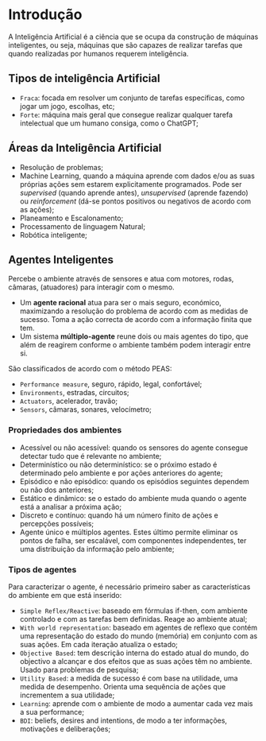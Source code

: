 # Introdução

A Inteligência Artificial é a ciência que se ocupa da construção de máquinas inteligentes, ou seja, máquinas que são capazes de realizar tarefas que quando realizadas por humanos requerem inteligência.

## Tipos de inteligência Artificial

- `Fraca`: focada em resolver um conjunto de tarefas específicas, como jogar um jogo, escolhas, etc;
- `Forte`: máquina mais geral que consegue realizar qualquer tarefa intelectual que um humano consiga, como o ChatGPT;

## Áreas da Inteligência Artificial

- Resolução de problemas;
- Machine Learning, quando a máquina aprende com dados e/ou as suas próprias ações sem estarem explicitamente programados. Pode ser *supervised* (quando aprende antes), *unsupervised* (aprende fazendo) ou *reinforcement* (dá-se pontos positivos ou negativos de acordo com as ações);
- Planeamento e Escalonamento;
- Processamento de linguagem Natural;
- Robótica inteligente;

## Agentes Inteligentes

Percebe o ambiente através de sensores e atua com motores, rodas, câmaras, (atuadores) para interagir com o mesmo. 
- Um **agente racional** atua para ser o mais seguro, económico, maximizando a resolução do problema de acordo com as medidas de sucesso. Toma a ação correcta de acordo com a informação finita que tem. 
- Um sistema **múltiplo-agente** reune dois ou mais agentes do tipo, que além de reagirem conforme o ambiente também podem interagir entre si.

São classificados de acordo com o método PEAS:
- `Performance measure`, seguro, rápido, legal, confortável;
- `Environments`, estradas, circuitos;
- `Actuators`, acelerador, travão;
- `Sensors`, câmaras, sonares, velocímetro;

### Propriedades dos ambientes

- Acessível ou não acessível: quando os sensores do agente consegue detectar tudo que é relevante no ambiente;
- Determinístico ou não determinístico: se o próximo estado é determinado pelo ambiente e por ações anteriores do agente;
- Episódico e não episódico: quando os episódios seguintes dependem ou não dos anteriores;
- Estático e dinâmico: se o estado do ambiente muda quando o agente está a analisar a próxima ação;
- Discreto e contínuo: quando há um número finito de ações e percepções possíveis;
- Agente único e múltiplos agentes. Estes último permite eliminar os pontos de falha, ser escalável, com componentes independentes, ter uma distribuição da informação pelo ambiente;



### Tipos de agentes

Para caracterizar o agente, é necessário primeiro saber as características do ambiente em que está inserido:

- `Simple Reflex/Reactive`: baseado em fórmulas if-then, com ambiente controlado e com as tarefas bem definidas. Reage ao ambiente atual;
- `With world representation`: baseado em agentes de reflexo que contém uma representação do estado do mundo (memória) em conjunto com as suas ações. Em cada iteração atualiza o estado;
- `Objective Based`: tem descrição interna do estado atual do mundo, do objectivo a alcançar e dos efeitos que as suas ações têm no ambiente. Usado para problemas de pesquisa;
- `Utility Based`: a medida de sucesso é com base na utilidade, uma medida de desempenho. Orienta uma sequência de ações que incrementem a sua utilidade;
- `Learning`: aprende com o ambiente de modo a aumentar cada vez mais a sua performance;
- `BDI`: beliefs, desires and intentions, de modo a ter informações, motivações e deliberações;